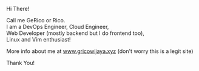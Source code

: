 Hi There! 

Call me GeRico or Rico. <br> I am a DevOps Engineer, Cloud Engineer, <br> Web Developer (mostly backend but I do frontend too), <br> Linux and Vim enthusiast! 

More info about me at www.gricowijaya.xyz (don't worry this is a legit site)

Thank You!

